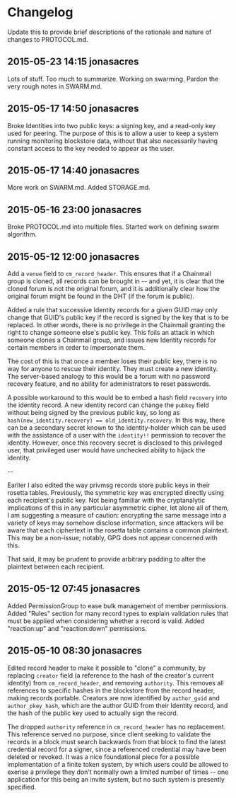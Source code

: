 # Changelog

Update this to provide brief descriptions of the rationale and nature of changes to PROTOCOL.md.

## 2015-05-23 14:15 jonasacres
Lots of stuff. Too much to summarize. Working on swarming. Pardon the very rough notes in SWARM.md.

## 2015-05-17 14:50 jonasacres
Broke Identities into two public keys: a signing key, and a read-only key used for peering. The purpose of this is to allow a user to keep a system running monitoring blockstore data, without that also necessarily having constant access to the key needed to appear as the user.

## 2015-05-17 14:40 jonasacres
More work on SWARM.md. Added STORAGE.md.

## 2015-05-16 23:00 jonasacres
Broke PROTOCOL.md into multiple files. Started work on defining swarm algorithm.

## 2015-05-12 12:00 jonasacres
Add a `venue` field to `cm_record_header`. This ensures that if a Chainmail group is cloned, all records can be brought in -- and yet, it is clear that the cloned forum is not the original forum, and it is additionally clear how the original forum might be found in the DHT (if the forum is public).

Added a rule that successive Identity records for a given GUID may only change that GUID's public key if the record is signed by the key that is to be replaced. In other words, there is no privilege in the Chainmail granting the right to change someone else's public key. This foils an attack in which someone clones a Chainmail group, and issues new Identity records for certain members in order to impersonate them.

The cost of this is that once a member loses their public key, there is no way for anyone to rescue their identity. They must create a new identity. The server-based analogy to this would be a forum with no password recovery feature, and no ability for administrators to reset passwords.

A possible workaround to this would be to embed a hash field `recovery` into the identity record. A new identity record can change the `pubkey` field without being signed by the previous public key, so long as `hash(new_identity.recovery) == old_identity.recovery`. In this way, there can be a secondary secret known to the identity-holder which can be used with the assistance of a user with the `identity!!` permission to recover the identity. However, once this recovery secret is disclosed to this privileged user, that privileged user would have unchecked ability to hijack the identity.

--

Earlier I also edited the way privmsg records store public keys in their rosetta tables. Previously, the symmetric key was encrypted directly using each recipient's public key. Not being familiar with the cryptanalytic implications of this in any particular asymmetric cipher, let alone all of them, I am suggesting a measure of caution: encrypting the same message into a variety of keys may somehow disclose information, since attackers will be aware that each ciphertext in the rosetta table contains a common plaintext. This may be a non-issue; notably, GPG does not appear concerned with this.

That said, it may be prudent to provide arbitrary padding to alter the plaintext between each recipient.

## 2015-05-12 07:45 jonasacres
Added PermissionGroup to ease bulk management of member permissions. Added "Rules" section for many record types to explain validation rules that must be applied when considering whether a record is valid. Added "reaction:up" and "reaction:down" permissions.

## 2015-05-10 08:30 jonasacres
Edited record header to make it possible to "clone" a community, by replacing `creator` field (a reference to the hash of the creator's current identity) from `cm_record_header`, and removing `authority`. This removes all references to specific hashes in the blockstore from the record header, making records portable. Creators are now identified by `author_guid` and `author_pkey_hash`, which are the author GUID from their Identity record, and the hash of the public key used to actually sign the record.

The dropped `authority` reference in `cm_record_header` has no replacement. This reference served no purpose, since client seeking to validate the records in a block must search backwards from that block to find the latest credential record for a signer, since a referenced credential may have been deleted or revoked. It was a nice foundational piece for a possible implementation of a finite token system, by which users could be allowed to exerise a privilege they don't normally own a limited number of times -- one application for this being an invite system, but no such system is presently specified.
